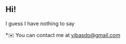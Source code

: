 ## Hi!

I guess I have nothing to say

*✉️  You can contact me at [vibasdo@gmail.com](mailto:vibasdo@gmail.com)

